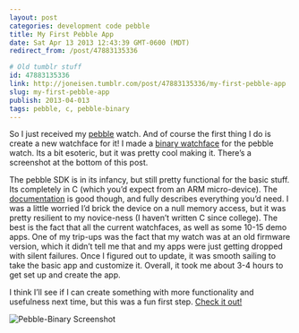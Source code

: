 ```yaml
---
layout: post
categories: development code pebble
title: My First Pebble App
date: Sat Apr 13 2013 12:43:39 GMT-0600 (MDT)
redirect_from: /post/47883135336

# Old tumblr stuff
id: 47883135336
link: http://joneisen.tumblr.com/post/47883135336/my-first-pebble-app
slug: my-first-pebble-app
publish: 2013-04-013
tags: pebble, c, pebble-binary
---
```



So I just received my [pebble](http://getpebble.com) watch. And of course the first thing I do is create a new watchface for it! I made a [binary watchface](http://yanatan16.github.io/pebble-binary) for the pebble watch. Its a bit esoteric, but it was pretty cool making it. There’s a screenshot at the bottom of this post.

The pebble SDK is in its infancy, but still pretty functional for the basic stuff. Its completely in C (which you’d expect from an ARM micro-device). The [documentation](http://developer.getpebble.com) is good though, and fully describes everything you’d need. I was a little worried I’d brick the device on a null memory access, but it was pretty resilient to my novice-ness (I haven’t written C since college). The best is the fact that all the current watchfaces, as well as some 10-15 demo apps. One of my trip-ups was the fact that my watch was at an old firmware version, which it didn’t tell me that and my apps were just getting dropped with silent failures. Once I figured out to update, it was smooth sailing to take the basic app and customize it. Overall, it took me about 3-4 hours to get set up and create the app.

I think I’ll see if I can create something with more functionality and usefulness next time, but this was a fun first step. [Check it out!](http://yanatan16.github.io/pebble-binary)

![](http://yanatan16.github.io/pebble-binary/img/binary_screenshot.jpg "Pebble-Binary Screenshot")

